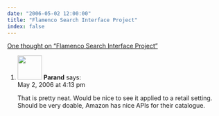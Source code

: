 ```yaml
---
date: "2006-05-02 12:00:00"
title: "Flamenco Search Interface Project"
index: false
---
```


[One thought on &ldquo;Flamenco Search Interface Project&rdquo;](/lemire/blog/2006/05-02-flamenco-search-interface-project)

<ol class="comment-list">
<li id="comment-4368" class="comment even thread-even depth-1">
<div class="comment-author vcard">
<img alt src="https://secure.gravatar.com/avatar/ab82fd8b5ffe4d09c2bb5f9c14d34b09?s=56&#038;d=mm&#038;r=g" srcset="https://secure.gravatar.com/avatar/ab82fd8b5ffe4d09c2bb5f9c14d34b09?s=112&#038;d=mm&#038;r=g 2x" class="avatar avatar-56 photo" height="56" width="56" decoding="async" /> <b class="fn">Parand</b> <span class="says">says:</span> </div>
<div class="comment-metadata"><time datetime="2006-05-02T16:13:56+00:00">May 2, 2006 at 4:13 pm</time></a> </div>
<div class="comment-content">
<p>That is pretty neat. Would be nice to see it applied to a retail setting. Should be very doable, Amazon has nice APIs for their catalogue.</p>
</div>
</li>
</ol>
